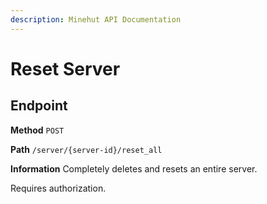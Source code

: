 ```yaml
---
description: Minehut API Documentation
---
```


# Reset Server

## Endpoint

**Method** `POST`

**Path** `/server/{server-id}/reset_all`

**Information** Completely deletes and resets an entire server.

Requires authorization.
